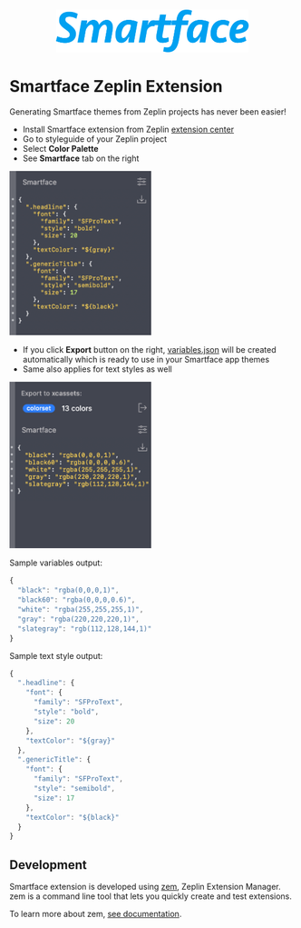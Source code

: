 <h3 align="center">
  <img height=75 src="screenshots/header.png"/>
</h3>

# Smartface Zeplin Extension

Generating Smartface themes from Zeplin projects has never been easier!

- Install Smartface extension from Zeplin [extension center](https://extensions.zeplin.io/)
- Go to styleguide of your Zeplin project
- Select **Color Palette**
- See **Smartface** tab on the right

<img width=250 src="screenshots/color.png"/>

- If you click **Export** button on the right, [variables.json](https://developer.smartface.io/docs/using-themes-in-apps#section-inheritance-with-variables) will be created automatically which is ready to use in your Smartface app themes
- Same also applies for text styles as well

<img width=250 src="screenshots/text.png"/>

Sample variables output:
```js
{
  "black": "rgba(0,0,0,1)",
  "black60": "rgba(0,0,0,0.6)",
  "white": "rgba(255,255,255,1)",
  "gray": "rgba(220,220,220,1)",
  "slategray": "rgb(112,128,144,1)"
}
```

Sample text style output:
```js
{
  ".headline": {
    "font": {
      "family": "SFProText",
      "style": "bold",
      "size": 20
    },
    "textColor": "${gray}"
  },
  ".genericTitle": {
    "font": {
      "family": "SFProText",
      "style": "semibold",
      "size": 17
    },
    "textColor": "${black}"
  }
}
```

## Development

Smartface extension is developed using [zem](https://github.com/zeplin/zem), Zeplin Extension Manager. zem is a command line tool that lets you quickly create and test extensions.

To learn more about zem, [see documentation](https://github.com/zeplin/zem).
